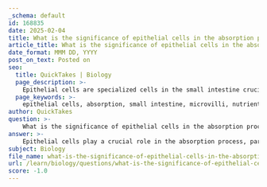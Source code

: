 ```yaml
---
_schema: default
id: 168835
date: 2025-02-04
title: What is the significance of epithelial cells in the absorption process?
article_title: What is the significance of epithelial cells in the absorption process?
date_format: MMM DD, YYYY
post_on_text: Posted on
seo:
  title: QuickTakes | Biology
  page_description: >-
    Epithelial cells are specialized cells in the small intestine crucial for nutrient absorption, featuring microvilli for increased surface area, transport proteins for nutrient uptake, tight junctions for selective barrier function, and energy requirements for metabolic activity.
  page_keywords: >-
    epithelial cells, absorption, small intestine, microvilli, nutrient uptake, transport proteins, sodium-glucose co-transporters, tight junctions, energy requirements, nutrient transport, glucose absorption, amino acids, fatty acids, intestinal barrier, facilitated diffusion
author: QuickTakes
question: >-
    What is the significance of epithelial cells in the absorption process?
answer: >-
    Epithelial cells play a crucial role in the absorption process, particularly in the small intestine, where they are specialized to facilitate the uptake of nutrients from digested food. Here are the key aspects of their significance:\n\n1. **Structure and Surface Area**: Epithelial cells in the small intestine are equipped with microvilli, which are tiny projections that significantly increase the surface area available for absorption. This adaptation allows for more efficient uptake of nutrients, such as glucose and amino acids, from the intestinal lumen into the cells.\n\n2. **Transport Mechanisms**: These cells contain various transport proteins, including sodium-glucose co-transporters (SGLT) and glucose transporter proteins (GLUT). The SGLT facilitates the co-transport of glucose along with sodium ions into the epithelial cells, leveraging the sodium gradient maintained by the sodium-potassium pump. Once inside, glucose can then exit the epithelial cells into the bloodstream through GLUT proteins via facilitated diffusion.\n\n3. **Tight Junctions**: Epithelial cells are connected by tight junctions, which help to regulate the passage of substances. This ensures that nutrients are absorbed efficiently while preventing harmful substances from entering the bloodstream, thus maintaining the integrity of the intestinal barrier.\n\n4. **Energy Requirements**: Epithelial cells are metabolically active and contain numerous mitochondria to meet their energy demands. The sodium-potassium pump, which is essential for maintaining the sodium gradient necessary for nutrient co-transport, requires ATP. This highlights the importance of energy in the absorption process.\n\n5. **Nutrient Transport**: Beyond glucose, epithelial cells are also involved in the absorption of other nutrients, including amino acids and fatty acids. They play a vital role in transporting these nutrients from the intestinal lumen into the bloodstream or lymphatic system, ensuring that the body receives the necessary components for energy and cellular function.\n\nIn summary, epithelial cells are integral to the absorption process due to their structural adaptations, involvement in various transport mechanisms, and ability to maintain a selective barrier that protects the body while facilitating nutrient uptake.
subject: Biology
file_name: what-is-the-significance-of-epithelial-cells-in-the-absorption-process.md
url: /learn/biology/questions/what-is-the-significance-of-epithelial-cells-in-the-absorption-process
score: -1.0
---
```


&nbsp;